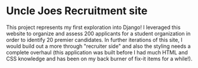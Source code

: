 # Uncle Joes Recruitment site

This project represents my first exploration into Django! I leveraged this website to organize and assess 200 applicants for a student organization in order to identify 20 premier candidates. In further iterations of this site, I would build out a more through "recruiter side" and also the styling needs a complete overhaul (this application was built before I had much HTML and CSS knowledge and has been on my back burner of fix-it items for a while!). 
